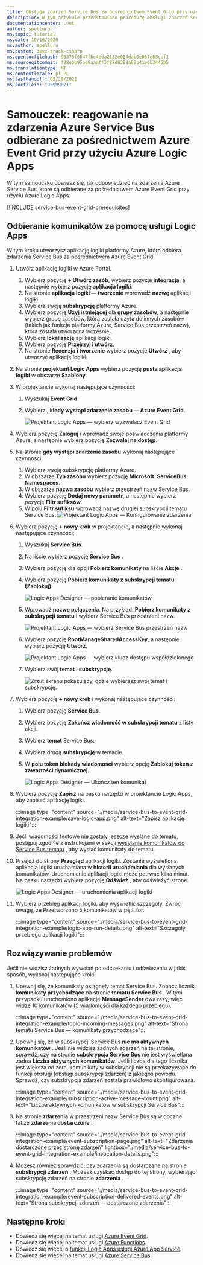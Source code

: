 ```yaml
---
title: Obsługa zdarzeń Service Bus za pośrednictwem Event Grid przy użyciu Azure Logic Apps
description: W tym artykule przedstawiono procedurę obsługi zdarzeń Service Bus za pośrednictwem Event Grid przy użyciu Azure Logic Apps.
documentationcenter: .net
author: spelluru
ms.topic: tutorial
ms.date: 10/16/2020
ms.author: spelluru
ms.custom: devx-track-csharp
ms.openlocfilehash: 93375f6047fbe4eda2132e024dab0e067e83ccf1
ms.sourcegitcommit: f28ebb95ae9aaaff3f87d8388a09b41e0b3445b5
ms.translationtype: MT
ms.contentlocale: pl-PL
ms.lasthandoff: 03/29/2021
ms.locfileid: "95999071"
---
```

# <a name="tutorial-respond-to-azure-service-bus-events-received-via-azure-event-grid-by-using-azure-logic-apps"></a>Samouczek: reagowanie na zdarzenia Azure Service Bus odbierane za pośrednictwem Azure Event Grid przy użyciu Azure Logic Apps
W tym samouczku dowiesz się, jak odpowiedzieć na zdarzenia Azure Service Bus, które są odbierane za pośrednictwem Azure Event Grid przy użyciu Azure Logic Apps. 

[!INCLUDE [service-bus-event-grid-prerequisites](../../includes/service-bus-event-grid-prerequisites.md)]

## <a name="receive-messages-by-using-logic-apps"></a>Odbieranie komunikatów za pomocą usługi Logic Apps
W tym kroku utworzysz aplikację logiki platformy Azure, która odbiera zdarzenia Service Bus za pośrednictwem Azure Event Grid. 

1. Utwórz aplikację logiki w Azure Portal.
    1. Wybierz pozycję **+ Utwórz zasób**, wybierz pozycję **integracja**, a następnie wybierz pozycję **aplikacja logiki**. 
    2. Na stronie **aplikacja logiki — tworzenie** wprowadź **nazwę** aplikacji logiki.
    3. Wybierz swoją **subskrypcję** platformy Azure. 
    4. Wybierz pozycję **Użyj istniejącej** dla **grupy zasobów**, a następnie wybierz grupę zasobów, która została użyta do innych zasobów (takich jak funkcja platformy Azure, Service Bus przestrzeń nazw), która została utworzona wcześniej. 
    5. Wybierz **lokalizację** aplikacji logiki. 
    6. Wybierz pozycję **Przejrzyj i utwórz**. 
    1. Na stronie **Recenzja i tworzenie** wybierz pozycję **Utwórz** , aby utworzyć aplikację logiki. 
1. Na stronie **projektant Logic Apps** wybierz pozycję **pusta aplikacja logiki** w obszarze **Szablony**. 
1. W projektancie wykonaj następujące czynności:
    1. Wyszukaj **Event Grid**. 
    2. Wybierz **, kiedy wystąpi zdarzenie zasobu — Azure Event Grid**. 

        ![Projektant Logic Apps — wybierz wyzwalacz Event Grid](./media/service-bus-to-event-grid-integration-example/logic-apps-event-grid-trigger.png)
4. Wybierz pozycję **Zaloguj** i wprowadź swoje poświadczenia platformy Azure, a następnie wybierz pozycję **Zezwalaj na dostęp**. 
5. Na stronie **gdy wystąpi zdarzenie zasobu** wykonaj następujące czynności:
    1. Wybierz swoją subskrypcję platformy Azure. 
    2. W obszarze **Typ zasobu** wybierz pozycję **Microsoft. ServiceBus. Namespaces**. 
    3. W obszarze **nazwa zasobu** wybierz przestrzeń nazw Service Bus. 
    4. Wybierz pozycję **Dodaj nowy parametr**, a następnie wybierz pozycję **Filtr sufiksów**. 
    5. W polu **Filtr sufiksu** wprowadź nazwę drugiej subskrypcji tematu Service Bus. 
        ![Projektant Logic Apps — Konfigurowanie zdarzenia](./media/service-bus-to-event-grid-integration-example/logic-app-configure-event.png)
6. Wybierz pozycję **+ nowy krok** w projektancie, a następnie wykonaj następujące czynności:
    1. Wyszukaj **Service Bus**.
    2. Na liście wybierz pozycję **Service Bus** . 
    3. Wybierz pozycję dla opcji **Pobierz komunikaty** na liście **Akcje** . 
    4. Wybierz pozycję **Pobierz komunikaty z subskrypcji tematu (Zablokuj)**. 

        ![Logic Apps Designer — pobieranie komunikatów](./media/service-bus-to-event-grid-integration-example/service-bus-get-messages-step.png)
    5. Wprowadź **nazwę połączenia**. Na przykład: **Pobierz komunikaty z subskrypcji tematu** i wybierz Service Bus przestrzeni nazw. 

        ![Projektant Logic Apps — wybierz Service Bus przestrzeń nazw](./media/service-bus-to-event-grid-integration-example/logic-apps-select-namespace.png) 
    6. Wybierz pozycję **RootManageSharedAccessKey**, a następnie wybierz pozycję **Utwórz**.

        ![Projektant Logic Apps — wybierz klucz dostępu współdzielonego](./media/service-bus-to-event-grid-integration-example/logic-app-shared-access-key.png) 
    8. Wybierz swój **temat** i **subskrypcję**. 
    
        ![Zrzut ekranu pokazujący, gdzie wybierasz swój temat i subskrypcję.](./media/service-bus-to-event-grid-integration-example/logic-app-select-topic-subscription.png)
7. Wybierz pozycję **+ nowy krok** i wykonaj następujące czynności: 
    1. Wybierz pozycję **Service Bus**.
    2. Wybierz pozycję **Zakończ wiadomość w subskrypcji tematu** z listy akcji. 
    3. Wybierz **temat** Service Bus.
    4. Wybierz drugą **subskrypcję** w temacie.
    5. W **polu token blokady wiadomości** wybierz opcję **Zablokuj token** z **zawartości dynamicznej**. 

        ![Logic Apps Designer — Ukończ ten komunikat](./media/service-bus-to-event-grid-integration-example/logic-app-complete-message.png)
8. Wybierz pozycję **Zapisz** na pasku narzędzi w projektancie Logic Apps, aby zapisać aplikację logiki. 

    :::image type="content" source="./media/service-bus-to-event-grid-integration-example/save-logic-app.png" alt-text="Zapisz aplikację logiki":::
1. Jeśli wiadomości testowe nie zostały jeszcze wysłane do tematu, postępuj zgodnie z instrukcjami w sekcji [wysyłanie komunikatów do Service Bus tematu](#send-messages-to-the-service-bus-topic) , aby wysłać komunikaty do tematu. 
1. Przejdź do strony **Przegląd** aplikacji logiki. Zostanie wyświetlona aplikacja logiki uruchamiana w **historii uruchamiania** dla wysłanych komunikatów. Uruchomienie aplikacji logiki może potrwać kilka minut. Na pasku narzędzi wybierz pozycję **Odśwież** , aby odświeżyć stronę. 

    ![Logic Apps Designer — uruchomienia aplikacji logiki](./media/service-bus-to-event-grid-integration-example/logic-app-runs.png)
1. Wybierz przebieg aplikacji logiki, aby wyświetlić szczegóły. Zwróć uwagę, że Przetworzono 5 komunikatów w pętli for. 
    
    :::image type="content" source="./media/service-bus-to-event-grid-integration-example/logic-app-run-details.png" alt-text="Szczegóły przebiegu aplikacji logiki":::    

## <a name="troubleshoot"></a>Rozwiązywanie problemów
Jeśli nie widzisz żadnych wywołań po odczekaniu i odświeżeniu w jakiś sposób, wykonaj następujące kroki: 

1. Upewnij się, że komunikaty osiągnęły temat Service Bus. Zobacz licznik **komunikaty przychodzące** na stronie **tematu Service Bus** . W tym przypadku uruchomiono aplikację **MessageSender** dwa razy, więc widzę 10 komunikatów (5 wiadomości dla każdego przebiegu).

    :::image type="content" source="./media/service-bus-to-event-grid-integration-example/topic-incoming-messages.png" alt-text="Strona tematu Service Bus — komunikaty przychodzące":::    
1. Upewnij się, że w subskrypcji Service Bus **nie ma aktywnych komunikatów** . 
    Jeśli nie widzisz żadnych zdarzeń na tej stronie, sprawdź, czy na stronie **subskrypcja Service Bus** nie jest wyświetlana żadna **Liczba aktywnych komunikatów**. Jeśli liczba dla tego licznika jest większa od zera, komunikaty w subskrypcji nie są przekazywane do funkcji obsługi (obsługi subskrypcji zdarzeń) z jakiegoś powodu. Sprawdź, czy subskrypcja zdarzeń została prawidłowo skonfigurowana. 

    :::image type="content" source="./media/service-bus-to-event-grid-integration-example/subscription-active-message-count.png" alt-text="Liczba aktywnych komunikatów w subskrypcji Service Bus":::    
1. Na stronie **zdarzenia** w przestrzeni nazw Service Bus są widoczne także **zdarzenia dostarczone** . 

    :::image type="content" source="./media/service-bus-to-event-grid-integration-example/event-subscription-page.png" alt-text="Zdarzenia dostarczone przez stronę zdarzeń" lightbox="./media/service-bus-to-event-grid-integration-example/invocation-details.png":::
1. Możesz również sprawdzić, czy zdarzenia są dostarczane na stronie **subskrypcji zdarzeń** . Możesz uzyskać dostęp do tej strony, wybierając subskrypcję zdarzeń na stronie **zdarzenia** . 
    
    :::image type="content" source="./media/service-bus-to-event-grid-integration-example/event-subscription-delivered-events.png" alt-text="Strona subskrypcji zdarzeń — dostarczone zdarzenia":::
## <a name="next-steps"></a>Następne kroki

* Dowiedz się więcej na temat usługi [Azure Event Grid](../event-grid/index.yml).
* Dowiedz się więcej na temat usługi [Azure Functions](../azure-functions/index.yml).
* Dowiedz się więcej o [funkcji Logic Apps usługi Azure App Service](../logic-apps/index.yml).
* Dowiedz się więcej na temat usługi [Azure Service Bus](/azure/service-bus/).


[2]: ./media/service-bus-to-event-grid-integration-example/sbtoeventgrid2.png
[3]: ./media/service-bus-to-event-grid-integration-example/sbtoeventgrid3.png
[7]: ./media/service-bus-to-event-grid-integration-example/sbtoeventgrid7.png
[8]: ./media/service-bus-to-event-grid-integration-example/sbtoeventgrid8.png
[9]: ./media/service-bus-to-event-grid-integration-example/sbtoeventgrid9.png
[10]: ./media/service-bus-to-event-grid-integration-example/sbtoeventgrid10.png
[11]: ./media/service-bus-to-event-grid-integration-example/sbtoeventgrid11.png
[12]: ./media/service-bus-to-event-grid-integration-example/sbtoeventgrid12.png
[12-1]: ./media/service-bus-to-event-grid-integration-example/sbtoeventgrid12-1.png
[12-2]: ./media/service-bus-to-event-grid-integration-example/sbtoeventgrid12-2.png
[13]: ./media/service-bus-to-event-grid-integration-example/sbtoeventgrid13.png
[14]: ./media/service-bus-to-event-grid-integration-example/sbtoeventgrid14.png
[15]: ./media/service-bus-to-event-grid-integration-example/sbtoeventgrid15.png
[16]: ./media/service-bus-to-event-grid-integration-example/sbtoeventgrid16.png
[17]: ./media/service-bus-to-event-grid-integration-example/sbtoeventgrid17.png
[18]: ./media/service-bus-to-event-grid-integration-example/sbtoeventgrid18.png
[20]: ./media/service-bus-to-event-grid-integration-example/sbtoeventgridportal.png
[21]: ./media/service-bus-to-event-grid-integration-example/sbtoeventgridportal2.png